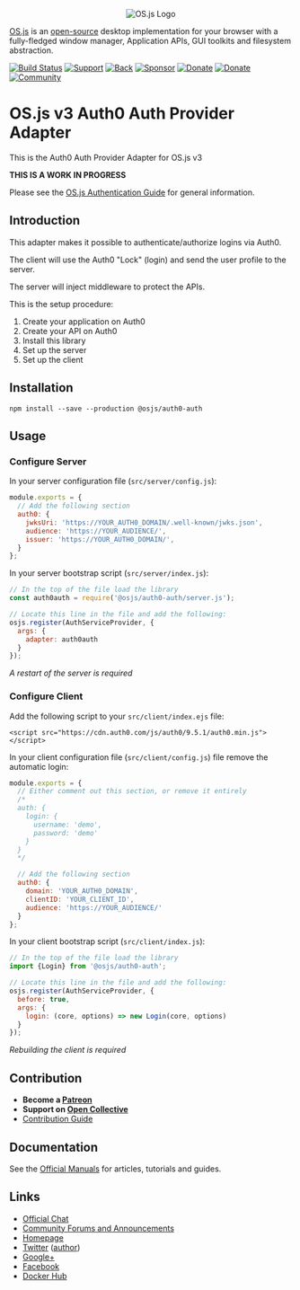 <p align="center">
  <img alt="OS.js Logo" src="https://raw.githubusercontent.com/os-js/gfx/master/logo-big.png" />
</p>

[OS.js](https://www.os-js.org/) is an [open-source](https://raw.githubusercontent.com/os-js/OS.js/master/LICENSE) desktop implementation for your browser with a fully-fledged window manager, Application APIs, GUI toolkits and filesystem abstraction.

[![Build Status](https://travis-ci.org/os-js/osjs-auth0-auth.svg?branch=master)](https://travis-ci.org/os-js/osjs-auth0-auth)
[![Support](https://img.shields.io/badge/patreon-support-orange.svg)](https://www.patreon.com/user?u=2978551&ty=h&u=2978551)
[![Back](https://opencollective.com/osjs/tiers/backer/badge.svg?label=backer&color=brightgreen)](https://opencollective.com/osjs)
[![Sponsor](https://opencollective.com/osjs/tiers/sponsor/badge.svg?label=sponsor&color=brightgreen)](https://opencollective.com/osjs)
[![Donate](https://img.shields.io/badge/liberapay-donate-yellowgreen.svg)](https://liberapay.com/os-js/)
[![Donate](https://img.shields.io/badge/paypal-donate-yellow.svg)](https://paypal.me/andersevenrud)
[![Community](https://img.shields.io/badge/join-community-green.svg)](https://community.os-js.org/)

# OS.js v3 Auth0 Auth Provider Adapter

This is the Auth0 Auth Provider Adapter for OS.js v3

**THIS IS A WORK IN PROGRESS**

Please see the [OS.js Authentication Guide](https://manual.os-js.org/v3/guide/auth/) for general information.

## Introduction

This adapter makes it possible to authenticate/authorize logins via Auth0.

The client will use the Auth0 "Lock" (login) and send the user profile to the server.

The server will inject middleware to protect the APIs.

This is the setup procedure:

1. Create your application on Auth0
2. Create your API on Auth0
3. Install this library
4. Set up the server
5. Set up the client

## Installation

```
npm install --save --production @osjs/auth0-auth
```

## Usage

### Configure Server

In your server configuration file (`src/server/config.js`):

```javascript
module.exports = {
  // Add the following section
  auth0: {
    jwksUri: 'https://YOUR_AUTH0_DOMAIN/.well-known/jwks.json',
    audience: 'https://YOUR_AUDIENCE/',
    issuer: 'https://YOUR_AUTH0_DOMAIN/',
  }
};
```

In your server bootstrap script (`src/server/index.js`):

```javascript
// In the top of the file load the library
const auth0auth = require('@osjs/auth0-auth/server.js');

// Locate this line in the file and add the following:
osjs.register(AuthServiceProvider, {
  args: {
    adapter: auth0auth
  }
});
```

*A restart of the server is required*

### Configure Client

Add the following script to your `src/client/index.ejs` file:

```
<script src="https://cdn.auth0.com/js/auth0/9.5.1/auth0.min.js"></script>
```

In your client configuration file (`src/client/config.js`) file remove the automatic login:

```javascript
module.exports = {
  // Either comment out this section, or remove it entirely
  /*
  auth: {
    login: {
      username: 'demo',
      password: 'demo'
    }
  }
  */

  // Add the following section
  auth0: {
    domain: 'YOUR_AUTH0_DOMAIN',
    clientID: 'YOUR_CLIENT_ID',
    audience: 'https://YOUR_AUDIENCE/'
  }
};
```

In your client bootstrap script (`src/client/index.js`):

```javascript
// In the top of the file load the library
import {Login} from '@osjs/auth0-auth';

// Locate this line in the file and add the following:
osjs.register(AuthServiceProvider, {
  before: true,
  args: {
    login: (core, options) => new Login(core, options)
  }
});
```

*Rebuilding the client is required*

## Contribution

* **Become a [Patreon](https://www.patreon.com/user?u=2978551&ty=h&u=2978551)**
* **Support on [Open Collective](https://opencollective.com/osjs)**
* [Contribution Guide](https://github.com/os-js/OS.js/blob/v3/CONTRIBUTING.md)

## Documentation

See the [Official Manuals](https://manual.os-js.org/v3/) for articles, tutorials and guides.

## Links

* [Official Chat](https://gitter.im/os-js/OS.js)
* [Community Forums and Announcements](https://community.os-js.org/)
* [Homepage](https://os-js.org/)
* [Twitter](https://twitter.com/osjsorg) ([author](https://twitter.com/andersevenrud))
* [Google+](https://plus.google.com/b/113399210633478618934/113399210633478618934)
* [Facebook](https://www.facebook.com/os.js.org)
* [Docker Hub](https://hub.docker.com/u/osjs/)
